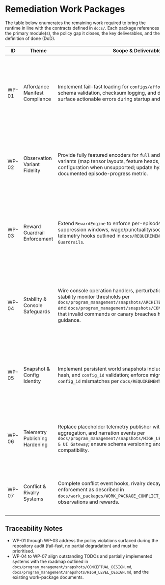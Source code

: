 # Remediation Work Packages

The table below enumerates the remaining work required to bring the runtime in line with the contracts defined in `docs/`. Each package references the primary module(s), the policy gap it closes, the key deliverables, and the definition of done (DoD).

| ID | Theme | Scope & Deliverables | Dependencies | Definition of Done |
|----|-------|----------------------|--------------|--------------------|
| WP-01 | Affordance Manifest Compliance | Implement fail-fast loading for `configs/affordances/*.yaml`; add schema validation, checksum logging, and duplicate detection; surface actionable errors during startup and hot-reload. | Access to manifest schema design; integration with telemetry for checksum reporting. | Simulation aborts with a clear error when manifests are missing/invalid; validated manifests populate objects/affordances and emit checksum telemetry; regression tests cover missing/invalid/duplicate entries. |
| WP-02 | Observation Variant Fidelity | Provide fully featured encoders for `full` and `compact` observation variants (map tensor layouts, feature heads, metadata) or hard-fail configuration when unsupported; update hybrid path with documented episode-progress metric. | Hybrid encoder as reference implementation; config gating in `SimulationConfig`. | Selecting any documented variant yields the contractually defined tensor bundle; unsupported variants raise `NotImplementedError` during configuration; tests assert layouts per `docs/REQUIREMENTS.md#3. Observation Contract`. |
| WP-03 | Reward Guardrail Enforcement | Extend `RewardEngine` to enforce per-episode clipping, termination suppression windows, wage/punctuality/social reward terms, and telemetry hooks outlined in `docs/REQUIREMENTS.md#6. Rewards & Guardrails`. | Episode tracking in world state; access to employment telemetry for punctuality bonuses. | Per-agent rewards respect tick and episode clip ceilings; positive rewards are blocked for the configured window post-termination; wage/punctuality/social components emit correct metrics; unit tests cover guardrail success/failure paths. |
| WP-04 | Stability & Console Safeguards | Wire console operation handlers, perturbation scheduling, and stability monitor thresholds per `docs/program_management/snapshots/ARCHITECTURE_INTERFACES.md#2.9` and `docs/program_management/snapshots/CONCEPTUAL_DESIGN.md` so that invalid commands or canary breaches halt with actionable guidance. | Console command registry, queue manager instrumentation. | Console operations validate input and propagate errors; stability monitor raises and telemeters canary breaches; perturbation scripts trigger documented events; integration tests cover console misuse and stability threshold breaches. |
| WP-05 | Snapshot & Config Identity | Implement persistent world snapshots including RNG seeds, policy hash, and `config_id` validation; enforce migration hooks when `config_id` mismatches per `docs/REQUIREMENTS.md#2`. | Storage backend for snapshots; configuration migration registry. | Saving/restoring snapshots preserves world state deterministically; mismatched `config_id` raises unless a migration passes; tests cover snapshot round-trips and migration failure paths. |
| WP-06 | Telemetry Publishing Hardening | Replace placeholder telemetry publisher with real transport, KPI aggregation, and narration events per `docs/program_management/snapshots/HIGH_LEVEL_DESIGN.md#Telemetry & UI Gateway`; ensure schema versioning and observer UI compatibility. | Alignment with observer UI work packages; logging infrastructure. | Telemetry stream publishes to configured transport with schema version header; KPIs and narration events are emitted; observer UI smoke tests pass against new stream; failure to connect triggers fail-fast error. |
| WP-07 | Conflict & Rivalry Systems | Complete conflict event hooks, rivalry decay, and queue fairness enforcement as described in `docs/work_packages/WORK_PACKAGE_CONFLICT_INTRO.md`; integrate with observations and rewards. | Rivalry ledger storage; observation feature plumbing. | Rivalry metrics update per tick, influence observations, and gate rewards; queue fairness invariants enforced with tests; telemetry includes conflict snapshots. |

## Traceability Notes

- WP-01 through WP-03 address the policy violations surfaced during the repository audit (fail-fast, no partial degradation) and must be prioritised.
- WP-04 to WP-07 align outstanding TODOs and partially implemented systems with the roadmap outlined in `docs/program_management/snapshots/CONCEPTUAL_DESIGN.md`, `docs/program_management/snapshots/HIGH_LEVEL_DESIGN.md`, and the existing work-package documents.
